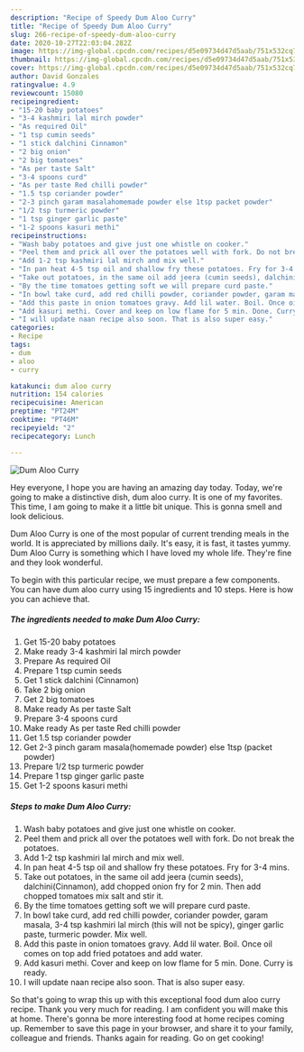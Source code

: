 ```yaml
---
description: "Recipe of Speedy Dum Aloo Curry"
title: "Recipe of Speedy Dum Aloo Curry"
slug: 266-recipe-of-speedy-dum-aloo-curry
date: 2020-10-27T22:03:04.282Z
image: https://img-global.cpcdn.com/recipes/d5e09734d47d5aab/751x532cq70/dum-aloo-curry-recipe-main-photo.jpg
thumbnail: https://img-global.cpcdn.com/recipes/d5e09734d47d5aab/751x532cq70/dum-aloo-curry-recipe-main-photo.jpg
cover: https://img-global.cpcdn.com/recipes/d5e09734d47d5aab/751x532cq70/dum-aloo-curry-recipe-main-photo.jpg
author: David Gonzales
ratingvalue: 4.9
reviewcount: 15080
recipeingredient:
- "15-20 baby potatoes"
- "3-4 kashmiri lal mirch powder"
- "As required Oil"
- "1 tsp cumin seeds"
- "1 stick dalchini Cinnamon"
- "2 big onion"
- "2 big tomatoes"
- "As per taste Salt"
- "3-4 spoons curd"
- "As per taste Red chilli powder"
- "1.5 tsp coriander powder"
- "2-3 pinch garam masalahomemade powder else 1tsp packet powder"
- "1/2 tsp turmeric powder"
- "1 tsp ginger garlic paste"
- "1-2 spoons kasuri methi"
recipeinstructions:
- "Wash baby potatoes and give just one whistle on cooker."
- "Peel them and prick all over the potatoes well with fork. Do not break the potatoes."
- "Add 1-2 tsp kashmiri lal mirch and mix well."
- "In pan heat 4-5 tsp oil and shallow fry these potatoes. Fry for 3-4 mins."
- "Take out potatoes, in the same oil add jeera (cumin seeds), dalchini(Cinnamon), add chopped onion fry for 2 min. Then add chopped tomatoes mix salt and stir it."
- "By the time tomatoes getting soft we will prepare curd paste."
- "In bowl take curd, add red chilli powder, coriander powder, garam masala, 3-4 tsp kashmiri lal mirch (this will not be spicy), ginger garlic paste, turmeric powder. Mix well."
- "Add this paste in onion tomatoes gravy. Add lil water. Boil. Once oil comes on top add fried potatoes and add water."
- "Add kasuri methi. Cover and keep on low flame for 5 min. Done. Curry is ready."
- "I will update naan recipe also soon. That is also super easy."
categories:
- Recipe
tags:
- dum
- aloo
- curry

katakunci: dum aloo curry 
nutrition: 154 calories
recipecuisine: American
preptime: "PT24M"
cooktime: "PT46M"
recipeyield: "2"
recipecategory: Lunch

---
```



![Dum Aloo Curry](https://img-global.cpcdn.com/recipes/d5e09734d47d5aab/751x532cq70/dum-aloo-curry-recipe-main-photo.jpg)

Hey everyone, I hope you are having an amazing day today. Today, we're going to make a distinctive dish, dum aloo curry. It is one of my favorites. This time, I am going to make it a little bit unique. This is gonna smell and look delicious.

Dum Aloo Curry is one of the most popular of current trending meals in the world. It is appreciated by millions daily. It's easy, it is fast, it tastes yummy. Dum Aloo Curry is something which I have loved my whole life. They're fine and they look wonderful.




To begin with this particular recipe, we must prepare a few components. You can have dum aloo curry using 15 ingredients and 10 steps. Here is how you can achieve that.

<!--inarticleads1-->

##### The ingredients needed to make Dum Aloo Curry:

1. Get 15-20 baby potatoes
1. Make ready 3-4 kashmiri lal mirch powder
1. Prepare As required Oil
1. Prepare 1 tsp cumin seeds
1. Get 1 stick dalchini (Cinnamon)
1. Take 2 big onion
1. Get 2 big tomatoes
1. Make ready As per taste Salt
1. Prepare 3-4 spoons curd
1. Make ready As per taste Red chilli powder
1. Get 1.5 tsp coriander powder
1. Get 2-3 pinch garam masala(homemade powder) else 1tsp (packet powder)
1. Prepare 1/2 tsp turmeric powder
1. Prepare 1 tsp ginger garlic paste
1. Get 1-2 spoons kasuri methi




<!--inarticleads2-->

##### Steps to make Dum Aloo Curry:

1. Wash baby potatoes and give just one whistle on cooker.
1. Peel them and prick all over the potatoes well with fork. Do not break the potatoes.
1. Add 1-2 tsp kashmiri lal mirch and mix well.
1. In pan heat 4-5 tsp oil and shallow fry these potatoes. Fry for 3-4 mins.
1. Take out potatoes, in the same oil add jeera (cumin seeds), dalchini(Cinnamon), add chopped onion fry for 2 min. Then add chopped tomatoes mix salt and stir it.
1. By the time tomatoes getting soft we will prepare curd paste.
1. In bowl take curd, add red chilli powder, coriander powder, garam masala, 3-4 tsp kashmiri lal mirch (this will not be spicy), ginger garlic paste, turmeric powder. Mix well.
1. Add this paste in onion tomatoes gravy. Add lil water. Boil. Once oil comes on top add fried potatoes and add water.
1. Add kasuri methi. Cover and keep on low flame for 5 min. Done. Curry is ready.
1. I will update naan recipe also soon. That is also super easy.




So that's going to wrap this up with this exceptional food dum aloo curry recipe. Thank you very much for reading. I am confident you will make this at home. There's gonna be more interesting food at home recipes coming up. Remember to save this page in your browser, and share it to your family, colleague and friends. Thanks again for reading. Go on get cooking!
